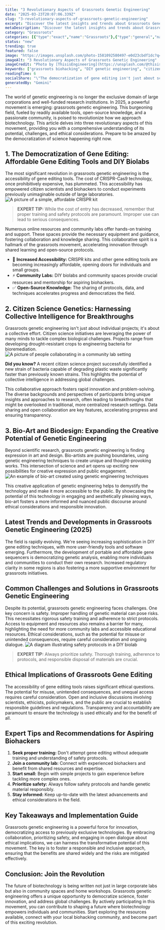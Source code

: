 ```yaml
---
title: "3 Revolutionary Aspects of Grassroots Genetic Engineering"
date: "2025-03-23T20:07:06.339Z"
slug: "3-revolutionary-aspects-of-grassroots-genetic-engineering"
excerpt: "Discover the latest insights and trends about Grassroots Genetic Engineering. This comprehensive guide covers everything you need to know about Grassroots Genetic Engineering in 2025."
metaDescription: "Discover the latest insights and trends about Grassroots Genetic Engineering. This comprehensive guide covers everything you need to know about Grassroots ..."
category: "Grassroots"
categories: [{"type":"exact","name":"Grassroots"},{"type":"general","name":"Biotechnology"},{"type":"medium","name":"Genetic Modification"},{"type":"specific","name":"CRISPR-Cas9"},{"type":"niche","name":"Gene Drives"}]
status: "new"
trending: true
featured: false
image: "https://images.unsplash.com/photo-1581092580497-e0d23cbdf1dc?q=85&w=1200&fit=max&fm=webp&auto=compress"
imageAlt: "3 Revolutionary Aspects of Grassroots Genetic Engineering"
imageCredit: "Photo by [ThisisEngineering](https://unsplash.com/@thisisengineering) on Unsplash"
keywords: ["grassroots biohacking", "DIY genetic engineering", "citizen science genetics", "affordable gene editing", "community lab genetics", "ethical implications grassroots gene editing", "learn grassroots genetic engineering", "buy CRISPR kits", "grassroots genetic engineering projects", "home genetic engineering safety"]
readingTime: 6
socialShare: "\"The democratization of gene editing isn't just about science; it's about empowering individuals to shape their own biological future.  The ethical implications are profound, demanding open dialogue and responsible innovation.\""
generatedBy: "Gemini"
---
```




The world of genetic engineering is no longer the exclusive domain of large corporations and well-funded research institutions.  In 2025, a powerful movement is emerging: grassroots genetic engineering.  This burgeoning field, fueled by readily available tools, open-source knowledge, and a passionate community, is poised to revolutionize how we approach biotechnology. This article delves into three revolutionary aspects of this movement, providing you with a comprehensive understanding of its potential, challenges, and ethical considerations.  Prepare to be amazed by the democratization of science happening right now.

## 1. The Democratization of Gene Editing: Affordable Gene Editing Tools and DIY Biolabs

The most significant revolution in grassroots genetic engineering is the accessibility of gene editing tools.  The cost of CRISPR-Cas9 technology, once prohibitively expensive, has plummeted.  This accessibility has empowered citizen scientists and biohackers to conduct experiments previously unimaginable outside of large laboratories. ![A picture of a simple, affordable CRISPR kit](https://images.unsplash.com/photo-1581092583537-20d51b4b4f1b?q=85&w=1200&fit=max&fm=webp&auto=compress)

> **EXPERT TIP:** While the cost of entry has decreased, remember that proper training and safety protocols are paramount.  Improper use can lead to serious consequences.

Numerous online resources and community labs offer hands-on training and support.  These spaces provide the necessary equipment and guidance, fostering collaboration and knowledge sharing.  This collaborative spirit is a hallmark of the grassroots movement, accelerating innovation through shared learning and open-source protocols.

* 🔑 **Increased Accessibility:**  CRISPR kits and other gene editing tools are becoming increasingly affordable, opening doors for individuals and small groups.
* ⚡ **Community Labs:**  DIY biolabs and community spaces provide crucial resources and mentorship for aspiring biohackers.
* ✅ **Open-Source Knowledge:**  The sharing of protocols, data, and techniques accelerates progress and democratizes the field.

## 2. Citizen Science Genetics:  Harnessing Collective Intelligence for Breakthroughs

Grassroots genetic engineering isn't just about individual projects; it's about a collective effort. Citizen science initiatives are leveraging the power of many minds to tackle complex biological challenges.  Projects range from developing drought-resistant crops to engineering bacteria for bioremediation. ![A picture of people collaborating in a community lab setting](https://images.unsplash.com/photo-1581092580497-e0d23cbdf1dc?q=85&w=1200&fit=max&fm=webp&auto=compress)

**Did you know?** A recent citizen science project successfully identified a new strain of bacteria capable of degrading plastic waste significantly faster than previously known strains. This highlights the potential of collective intelligence in addressing global challenges.

This collaborative approach fosters rapid innovation and problem-solving.  The diverse backgrounds and perspectives of participants bring unique insights and approaches to research, often leading to breakthroughs that might be overlooked in traditional, more centralized research settings.  Data sharing and open collaboration are key features, accelerating progress and ensuring transparency.

## 3.  Bio-Art and Biodesign:  Expanding the Creative Potential of Genetic Engineering

Beyond scientific research, grassroots genetic engineering is finding expression in art and design. Bio-artists are pushing boundaries, using genetic engineering techniques to create unique and thought-provoking works.  This intersection of science and art opens up exciting new possibilities for creative expression and public engagement. ![An example of bio-art created using genetic engineering techniques](https://images.unsplash.com/photo-1581092160562-40aa08e78837?q=85&w=1200&fit=max&fm=webp&auto=compress)

This creative application of genetic engineering helps to demystify the technology and make it more accessible to the public.  By showcasing the potential of this technology in engaging and aesthetically pleasing ways, bio-art fosters a more informed and nuanced public discourse around ethical considerations and responsible innovation.

## Latest Trends and Developments in Grassroots Genetic Engineering (2025)

The field is rapidly evolving.  We're seeing increasing sophistication in DIY gene editing techniques, with more user-friendly tools and software emerging.  Furthermore, the development of portable and affordable gene sequencers is democratizing genetic analysis, enabling more individuals and communities to conduct their own research.  Increased regulatory clarity in some regions is also fostering a more supportive environment for grassroots initiatives.

## Common Challenges and Solutions in Grassroots Genetic Engineering

Despite its potential, grassroots genetic engineering faces challenges.  One key concern is safety.  Improper handling of genetic material can pose risks.  This necessitates rigorous safety training and adherence to strict protocols.  Access to equipment and resources also remains a barrier for many, highlighting the need for more community labs and accessible educational resources.  Ethical considerations, such as the potential for misuse or unintended consequences, require careful consideration and ongoing dialogue. ![A diagram illustrating safety protocols in a DIY biolab](https://images.unsplash.com/photo-1580982172477-9373ff52ae43?q=85&w=1200&fit=max&fm=webp&auto=compress)

> **EXPERT TIP:** Always prioritize safety.  Thorough training, adherence to protocols, and responsible disposal of materials are crucial.

## Ethical Implications of Grassroots Gene Editing

The accessibility of gene editing tools raises significant ethical questions.  The potential for misuse, unintended consequences, and unequal access requires careful consideration.  Open and inclusive discussions involving scientists, ethicists, policymakers, and the public are crucial to establish responsible guidelines and regulations.  Transparency and accountability are paramount to ensure the technology is used ethically and for the benefit of all.

##  Expert Tips and Recommendations for Aspiring Biohackers

1. **Seek proper training:**  Don't attempt gene editing without adequate training and understanding of safety protocols.
2. **Join a community lab:**  Connect with experienced biohackers and benefit from shared resources and expertise.
3. **Start small:**  Begin with simple projects to gain experience before tackling more complex ones.
4. **Prioritize safety:**  Always follow safety protocols and handle genetic material responsibly.
5. **Stay informed:**  Keep up-to-date with the latest advancements and ethical considerations in the field.

## Key Takeaways and Implementation Guide

Grassroots genetic engineering is a powerful force for innovation, democratizing access to previously exclusive technologies.  By embracing collaboration, prioritizing safety, and engaging in open dialogue about ethical implications, we can harness the transformative potential of this movement.  The key is to foster a responsible and inclusive approach, ensuring that the benefits are shared widely and the risks are mitigated effectively.

## Conclusion:  Join the Revolution

The future of biotechnology is being written not just in large corporate labs but also in community spaces and home workshops.  Grassroots genetic engineering offers a unique opportunity to democratize science, foster innovation, and address global challenges.  By actively participating in this movement, you can contribute to shaping a future where biotechnology empowers individuals and communities.  Start exploring the resources available, connect with your local biohacking community, and become part of this exciting revolution.

